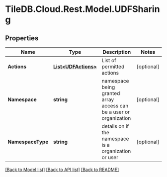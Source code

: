 
# TileDB.Cloud.Rest.Model.UDFSharing

## Properties

Name | Type | Description | Notes
------------ | ------------- | ------------- | -------------
**Actions** | [**List&lt;UDFActions&gt;**](UDFActions.md) | List of permitted actions | [optional] 
**Namespace** | **string** | namespace being granted array access can be a user or organization | [optional] 
**NamespaceType** | **string** | details on if the namespace is a organization or user | [optional] 

[[Back to Model list]](../README.md#documentation-for-models)
[[Back to API list]](../README.md#documentation-for-api-endpoints)
[[Back to README]](../README.md)


